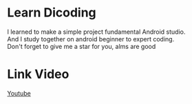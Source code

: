 # Learn Dicoding
I learned to make a simple project fundamental Android studio.<br>
And I study together on android beginner to expert coding.<br>
Don't forget to give me a star for you, alms are good

# Link Video
[Youtube](https://youtu.be/LvEqmkmr5kI)
